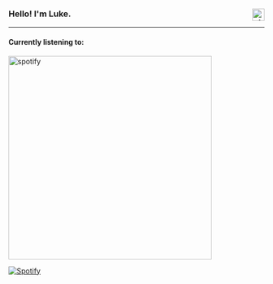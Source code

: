 ### Hello! I'm Luke. <img align="right" alt="git" width="24px" src="https://user-images.githubusercontent.com/67522964/147615459-a2376c05-9da9-4c81-bcfa-d0436df92024.png" /> 
---

#### Currently listening to: 
<img align="bottom" alt="spotify" width="400px" src="https://novatorem-two-theta.vercel.app/api/spotify/?background_color=0D1117&border_color=30363D" />

[![Spotify](https://novatorem-two-theta.vercel.app/api/spotify/?background_color=0D1117&border_color=30363D)](https://open.spotify.com/user/deathmonkeyyt)
